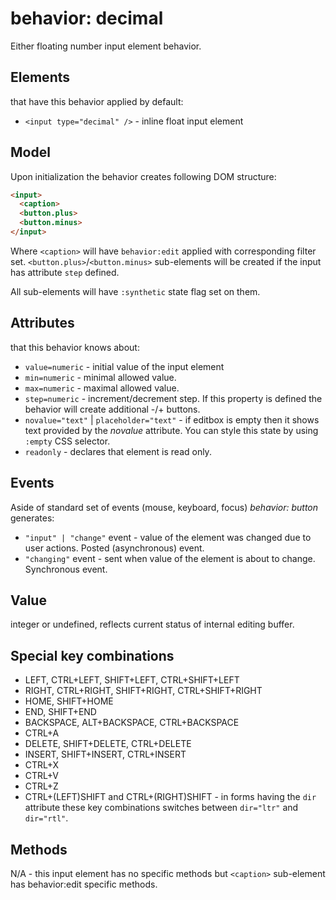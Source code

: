 # behavior: decimal

Either floating number input element behavior.

## Elements

that have this behavior applied by default:

* `<input type="decimal" />` - inline float input element

## Model

Upon initialization the behavior creates following DOM structure:

```html
<input>
  <caption>
  <button.plus>
  <button.minus>
</input>

```

Where `<caption>` will have `behavior:edit` applied with corresponding filter set. `<button.plus>`/`<button.minus>` sub-elements will be created if the input has attribute `step` defined.

All sub-elements will have `:synthetic` state flag set on them.

## Attributes

that this behavior knows about:

* `value=numeric` - initial value of the input element
* `min=numeric` - minimal allowed value.
* `max=numeric` - maximal allowed value.
* `step=numeric` - increment/decrement step. If this property is defined the behavior will create additional -/+ buttons.
* `novalue="text"` | `placeholder="text"` - if editbox is empty then it shows text provided by the *novalue* attribute. You can style this state by using `:empty` CSS selector.
* `readonly` -  declares that element is read only.

## Events

Aside of standard set of events (mouse, keyboard, focus) *behavior: button* generates:

* `"input" | "change"` event - value of the element was changed due to user actions. Posted (asynchronous) event.
* `"changing"` event - sent when value of the element is about to change. Synchronous event.

## Value

integer or undefined, reflects current status of internal editing buffer.

## Special key combinations

* LEFT, CTRL+LEFT, SHIFT+LEFT, CTRL+SHIFT+LEFT
* RIGHT, CTRL+RIGHT, SHIFT+RIGHT, CTRL+SHIFT+RIGHT
* HOME, SHIFT+HOME
* END, SHIFT+END
* BACKSPACE, ALT+BACKSPACE, CTRL+BACKSPACE
* CTRL+A
* DELETE, SHIFT+DELETE, CTRL+DELETE
* INSERT, SHIFT+INSERT, CTRL+INSERT
* CTRL+X
* CTRL+V
* CTRL+Z
* CTRL+(LEFT)SHIFT and CTRL+(RIGHT)SHIFT - in forms having the `dir` attribute these key combinations switches between `dir="ltr"` and `dir="rtl"`.

## Methods

N/A - this input element has no specific methods but `<caption>` sub-element has behavior:edit specific methods.